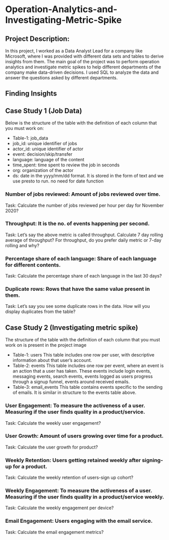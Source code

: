 # Operation-Analytics-and-Investigating-Metric-Spike
## Project Description:
In this project, I worked as a Data Analyst Lead for a company like Microsoft, where I was provided with different data sets and tables to derive insights from them. The main goal of the project was to perform operation analytics and investigate metric spikes to help different departments of the company make data-driven decisions. I used SQL to analyze the data and answer the questions asked by different departments.

## Finding Insights
## Case Study 1 (Job Data)
Below is the structure of the table with the definition of each column that you must work on:

* Table-1: job_data
* job_id: unique identifier of jobs
* actor_id: unique identifier of actor
* event: decision/skip/transfer
* language: language of the content
* time_spent: time spent to review the job in seconds
* org: organization of the actor
* ds: date in the yyyy/mm/dd format. It is stored in the form of text and we use presto to run. no need for date function

### Number of jobs reviewed: Amount of jobs reviewed over time.
Task: Calculate the number of jobs reviewed per hour per day for November 2020?
### Throughput: It is the no. of events happening per second.
Task: Let’s say the above metric is called throughput. Calculate 7 day rolling average of throughput? For throughput, do you prefer daily metric or 7-day rolling and why?
### Percentage share of each language: Share of each language for different contents.
Task: Calculate the percentage share of each language in the last 30 days?
### Duplicate rows: Rows that have the same value present in them.
Task: Let’s say you see some duplicate rows in the data. How will you display duplicates from the table?

## Case Study 2 (Investigating metric spike)
The structure of the table with the definition of each column that you must work on is present in the project image

* Table-1: users
This table includes one row per user, with descriptive information about that user’s account.
* Table-2: events
This table includes one row per event, where an event is an action that a user has taken. These events include login events, messaging events, search events, events logged as users progress through a signup funnel, events around received emails.
* Table-3: email_events
This table contains events specific to the sending of emails. It is similar in structure to the events table above.

### User Engagement: To measure the activeness of a user. Measuring if the user finds quality in a product/service.
Task: Calculate the weekly user engagement?
### User Growth: Amount of users growing over time for a product.
Task: Calculate the user growth for product?
### Weekly Retention: Users getting retained weekly after signing-up for a product.
Task: Calculate the weekly retention of users-sign up cohort?
### Weekly Engagement: To measure the activeness of a user. Measuring if the user finds quality in a product/service weekly.
Task: Calculate the weekly engagement per device?
### Email Engagement: Users engaging with the email service.
Task: Calculate the email engagement metrics?
